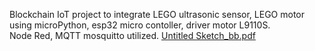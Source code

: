 Blockchain IoT project to integrate LEGO ultrasonic sensor, LEGO motor using microPython, esp32 micro contoller, driver motor L9110S.  
Node Red, MQTT mosquitto utilized.
[Untitled Sketch_bb.pdf](https://github.com/aijazafzaal/MQTT-NodeRed/files/11012091/Untitled.Sketch_bb.jpeg)
